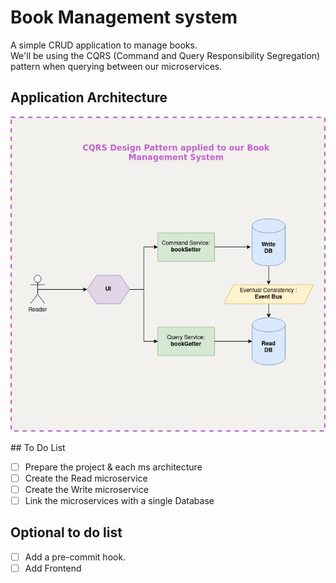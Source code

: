 # Book Management system 
A simple CRUD application to manage books.<br> 
We'll be using the CQRS (Command and Query Responsibility Segregation) pattern when querying between our microservices. 
## Application Architecture 
<p align="center">
  <img src=".Docs/../Docs/Untitled%20Diagram.drawio.png" alt="Project architecture">
</p>
## To Do List

- [ ] Prepare the project & each ms architecture
- [ ] Create the Read microservice
- [ ] Create the Write microservice
- [ ] Link the microservices with a single Database

## Optional to do list
- [ ] Add a pre-commit hook.
- [ ] Add Frontend
